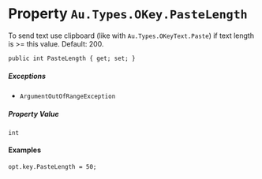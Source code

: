 # Property `Au.Types.OKey.PasteLength`

To send text use clipboard (like with `Au.Types.OKeyText.Paste`) if text length is >= this value. Default: 200.

```
public int PasteLength { get; set; }
```

##### Exceptions

- `ArgumentOutOfRangeException`

##### Property Value

`int`

#### Examples

```
opt.key.PasteLength = 50;
```